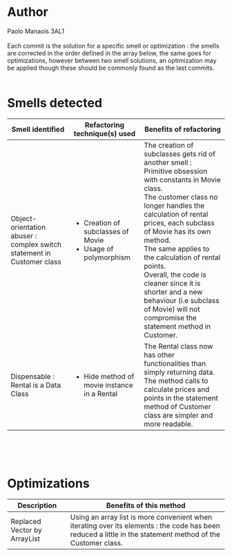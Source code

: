 # Author
Paolo Manaois 3AL1
<br><br>
Each commit is the solution for a specific smell or optimization : the smells are corrected in the order defined in the array below, the same goes for optimizations, however between two smell solutions, an optimization may be applied though these should be commonly found as the last commits.
<br><br>

# Smells detected
Smell identified | Refactoring technique(s) used | Benefits of refactoring
 --- | --- | --- 
Object-orientation abuser : complex switch statement in Customer class | <ul><li>Creation of subclasses of Movie</li><li>Usage of polymorphism</li></ul> | The creation of subclasses gets rid of another smell : Primitive obsession with constants in Movie class.<br>The customer class no longer handles the calculation of rental prices, each subclass of Movie has its own method.<br>The same applies to the calculation of rental points.<br>Overall, the code is cleaner since it is shorter and a new behaviour (i.e subclass of Movie) will not compromise the statement method in Customer.
Dispensable : Rental is a Data Class | <ul><li>Hide method of movie instance in a Rental</li></ul> | The Rental class now has other functionalities than simply returning data.<br>The method calls to calculate prices and points in the statement method of Customer class are simpler and more readable.
<br><br><br>

# Optimizations
Description | Benefits of this method
 --- | --- 
Replaced Vector by ArrayList | Using an array list is more convenient when iterating over its elements : the code has been reduced a little in the statement method of the Customer class.
